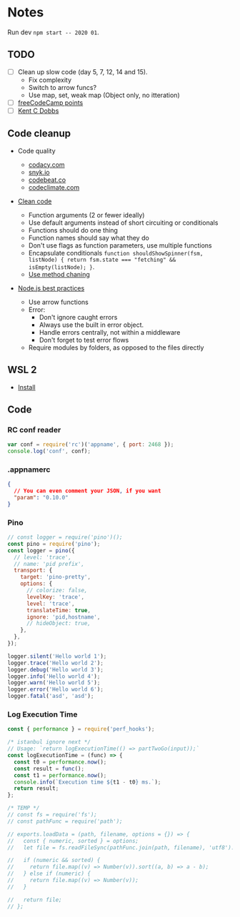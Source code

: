 # Notes

Run dev `npm start -- 2020 01`.

## TODO

- [ ] Clean up slow code (day 5, 7, 12, 14 and 15).
  - Fix complexity
  - Switch to arrow funcs?
  - Use map, set, weak map (Object only, no itteration)
- [ ] [freeCodeCamp points](https://www.freecodecamp.org/)
- [ ] [Kent C Dobbs](https://remix.run/docs/en/v1/pages/technical-explanation)

## Code cleanup

- Code quality
  - [codacy.com](https://codacy.com)
  - [snyk.io](https://snyk.io)
  - [codebeat.co](https://codebeat.co)
  - [codeclimate.com](https://codeclimate.com)
- [Clean code](https://github.com/ryanmcdermott/clean-code-javascript)

  - Function arguments (2 or fewer ideally)
  - Use default arguments instead of short circuiting or conditionals
  - Functions should do one thing
  - Function names should say what they do
  - Don't use flags as function parameters, use multiple functions
  - Encapsulate conditionals `function shouldShowSpinner(fsm, listNode) { return fsm.state === "fetching" && isEmpty(listNode); }`.
  - [Use method chaning](https://github.com/ryanmcdermott/clean-code-javascript#use-method-chaining)

- [Node.js best practices](https://github.com/goldbergyoni/nodebestpractices)
  - Use arrow functions
  - Error:
    - Don't ignore caught errors
    - Always use the built in error object.
    - Handle errors centrally, not within a middleware
    - Don't forget to test error flows
  - Require modules by folders, as opposed to the files directly

## WSL 2

- [Install](https://docs.microsoft.com/en-us/windows/dev-environment/javascript/nodejs-on-wsl)

## Code

### RC conf reader

```js
var conf = require('rc')('appname', { port: 2468 });
console.log('conf', conf);
```

### .appnamerc

```json
{
  // You can even comment your JSON, if you want
  "param": "0.10.0"
}
```

### Pino

```js
// const logger = require('pino')();
const pino = require('pino');
const logger = pino({
  // level: 'trace',
  // name: 'pid prefix',
  transport: {
    target: 'pino-pretty',
    options: {
      // colorize: false,
      levelKey: 'trace',
      level: 'trace',
      translateTime: true,
      ignore: 'pid,hostname',
      // hideObject: true,
    },
  },
});

logger.silent('Hello world 1');
logger.trace('Hello world 2');
logger.debug('Hello world 3');
logger.info('Hello world 4');
logger.warn('Hello world 5');
logger.error('Hello world 6');
logger.fatal('asd', 'asd');
```

### Log Execution Time

```js
const { performance } = require('perf_hooks');

/* istanbul ignore next */
// Usage: `return logExecutionTime(() => partTwoGo(input));`
const logExecutionTime = (func) => {
  const t0 = performance.now();
  const result = func();
  const t1 = performance.now();
  console.info(`Execution time ${t1 - t0} ms.`);
  return result;
};

/* TEMP */
// const fs = require('fs');
// const pathFunc = require('path');

// exports.loadData = (path, filename, options = {}) => {
//   const { numeric, sorted } = options;
//   let file = fs.readFileSync(pathFunc.join(path, filename), 'utf8').split(/\r?\n/);

//   if (numeric && sorted) {
//     return file.map((v) => Number(v)).sort((a, b) => a - b);
//   } else if (numeric) {
//     return file.map((v) => Number(v));
//   }

//   return file;
// };
```
